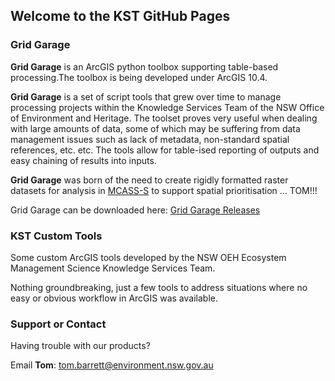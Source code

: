 ## Welcome to the KST GitHub Pages

### Grid Garage

**Grid Garage** is an ArcGIS python toolbox supporting table-based processing.The toolbox is being developed under ArcGIS 10.4. 

**Grid Garage** is a set of script tools that grew over time to manage processing projects within the Knowledge Services Team of the NSW Office of Environment and Heritage. The toolset proves very useful when dealing with large amounts of data, some of which may be suffering from data management issues such as lack of metadata, non-standard spatial references, etc. etc. The tools allow for table-ised reporting of outputs and easy chaining of results into inputs.

**Grid Garage** was born of the need to create rigidly formatted raster datasets for analysis in [MCASS-S](http://www.agriculture.gov.au/abares/aclump/multi-criteria-analysis) to support spatial prioritisation ... TOM!!!

Grid Garage can be downloaded here:
[Grid Garage Releases](https://github.com/NSW-OEH-EMS-KST/grid-garage/releases)


### KST Custom Tools

Some custom ArcGIS tools developed by the NSW OEH Ecosystem Management Science Knowledge Services Team.

Nothing groundbreaking, just a few tools to address situations where no easy or obvious workflow in ArcGIS was available.


### Support or Contact

Having trouble with our products?

Email **Tom**: tom.barrett@environment.nsw.gov.au


